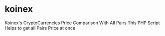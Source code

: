 # koinex
Koinex's CryptoCurrencies Price Comparison With All Pairs
This PHP Script Helps to get all Pairs Price at once 
